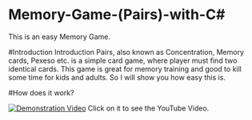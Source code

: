 # Memory-Game-(Pairs)-with-C#

This is an easy Memory Game.

#Introduction
Introduction
Pairs, also known as Concentration, Memory cards, Pexeso etc. is a simple card game, where player must find two identical cards. This game is great for memory training and good to kill some time for kids and adults. So I will show you how easy this is.

#How does it work?

[![Demonstration Video](http://img.youtube.com/vi/-Y2Jkg0AiZM/0.jpg)](http://www.youtube.com/watch?v=-Y2Jkg0AiZM "Memory Game with C# Demonstration")
Click on it to see the YouTube Video.

